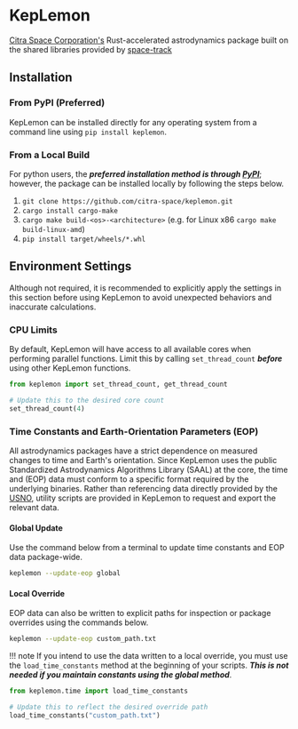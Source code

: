 # KepLemon

[Citra Space Corporation's](https://www.citra.space) Rust-accelerated astrodynamics package built on the shared libraries provided by [space-track](https://www.space-track.org)

## Installation

### From PyPI (Preferred)

KepLemon can be installed directly for any operating system from a command line using `pip install keplemon`.

### From a Local Build

For python users, the **_preferred installation method is through [PyPI](https://www.pypi.org)_**; however, the package can be
installed locally by following the steps below.

1. `git clone https://github.com/citra-space/keplemon.git`
2. `cargo install cargo-make`
3. `cargo make build-<os>-<architecture>` (e.g. for Linux x86 `cargo make build-linux-amd`)
4. `pip install target/wheels/*.whl`

## Environment Settings

Although not required, it is recommended to explicitly apply the settings in this section before using KepLemon to avoid
unexpected behaviors and inaccurate calculations.

### CPU Limits

By default, KepLemon will have access to all available cores when performing parallel functions.  Limit this by calling
`set_thread_count` **_before_** using other KepLemon functions.

```python
from keplemon import set_thread_count, get_thread_count

# Update this to the desired core count
set_thread_count(4)
```

### Time Constants and Earth-Orientation Parameters (EOP)

All astrodynamics packages have a strict dependence on measured changes to time and Earth's orientation.  Since KepLemon
uses the public Standardized Astrodynamics Algorithms Library (SAAL) at the core, the time and (EOP) data must conform
to a specific format required by the underlying binaries.  Rather than referencing data directly provided by the
[USNO](https://maia.usno.navy.mil/), utility scripts are provided in KepLemon to request and export the relevant data.

#### Global Update

Use the command below from a terminal to update time constants and EOP data package-wide.

```bash
keplemon --update-eop global
```

#### Local Override

EOP data can also be written to explicit paths for inspection or package overrides using the commands below.

```bash
keplemon --update-eop custom_path.txt
```

!!! note
    If you intend to use the data written to a local override, you must use the `load_time_constants` method at the
    beginning of your scripts.  **_This is not needed if you maintain constants using the global method_**.

```python
from keplemon.time import load_time_constants

# Update this to reflect the desired override path
load_time_constants("custom_path.txt")
```
